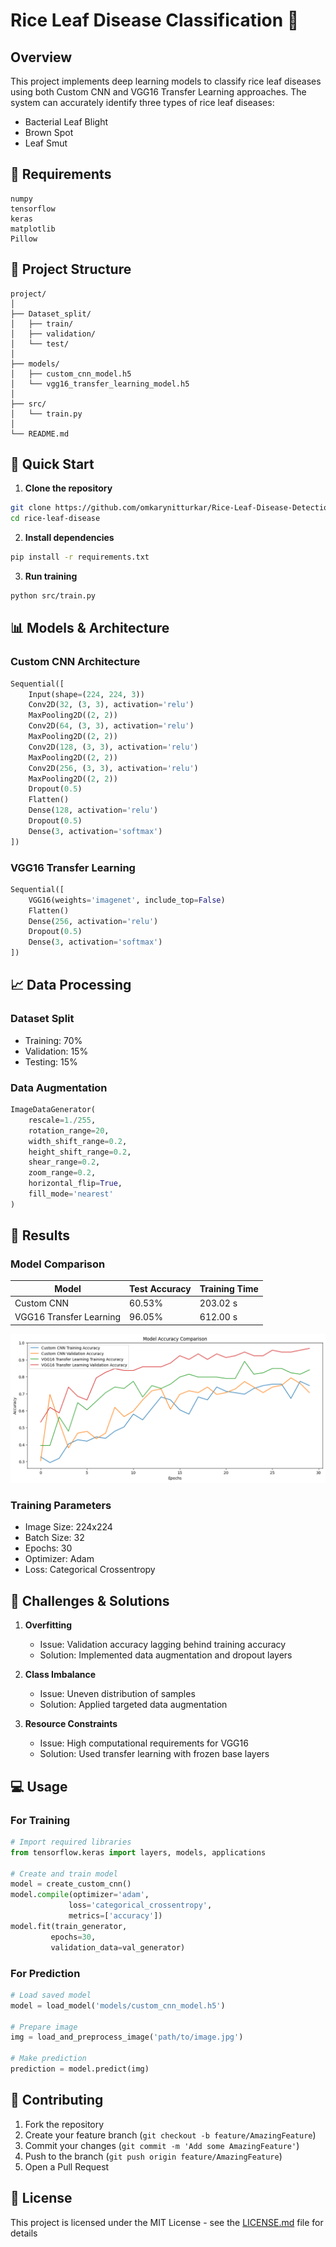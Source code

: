 # Rice Leaf Disease Classification 🌾

## Overview
This project implements deep learning models to classify rice leaf diseases using both Custom CNN and VGG16 Transfer Learning approaches. The system can accurately identify three types of rice leaf diseases:
- Bacterial Leaf Blight
- Brown Spot
- Leaf Smut


## 🔧 Requirements
```
numpy
tensorflow
keras
matplotlib
Pillow
```

## 📁 Project Structure
```
project/
│
├── Dataset_split/
│   ├── train/
│   ├── validation/
│   └── test/
│
├── models/
│   ├── custom_cnn_model.h5
│   └── vgg16_transfer_learning_model.h5
│
├── src/
│   └── train.py
│
└── README.md
```

## 🚀 Quick Start

1. **Clone the repository**
```bash
git clone https://github.com/omkarynitturkar/Rice-Leaf-Disease-Detection-using-CNN.git
cd rice-leaf-disease
```

2. **Install dependencies**
```bash
pip install -r requirements.txt
```

3. **Run training**
```bash
python src/train.py
```

## 📊 Models & Architecture

### Custom CNN Architecture
```python
Sequential([
    Input(shape=(224, 224, 3))
    Conv2D(32, (3, 3), activation='relu')
    MaxPooling2D((2, 2))
    Conv2D(64, (3, 3), activation='relu')
    MaxPooling2D((2, 2))
    Conv2D(128, (3, 3), activation='relu')
    MaxPooling2D((2, 2))
    Conv2D(256, (3, 3), activation='relu')
    MaxPooling2D((2, 2))
    Dropout(0.5)
    Flatten()
    Dense(128, activation='relu')
    Dropout(0.5)
    Dense(3, activation='softmax')
])
```

### VGG16 Transfer Learning
```python
Sequential([
    VGG16(weights='imagenet', include_top=False)
    Flatten()
    Dense(256, activation='relu')
    Dropout(0.5)
    Dense(3, activation='softmax')
])
```

## 📈 Data Processing

### Dataset Split
- Training: 70%
- Validation: 15%
- Testing: 15%

### Data Augmentation
```python
ImageDataGenerator(
    rescale=1./255,
    rotation_range=20,
    width_shift_range=0.2,
    height_shift_range=0.2,
    shear_range=0.2,
    zoom_range=0.2,
    horizontal_flip=True,
    fill_mode='nearest'
)
```

## 🎯 Results

### Model Comparison
| Model | Test Accuracy | Training Time |
|-------|---------------|---------------|
| Custom CNN | 60.53% | 203.02 s |
| VGG16 Transfer Learning | 96.05% | 612.00 s |



![](https://github.com/omkarnitturkar/Rice-Leaf-Disease-Detection-using-CNN/blob/main/Model%20accuray%20Comparision.png)
### Training Parameters
- Image Size: 224x224
- Batch Size: 32
- Epochs: 30
- Optimizer: Adam
- Loss: Categorical Crossentropy

## 🚧 Challenges & Solutions

1. **Overfitting**
   - Issue: Validation accuracy lagging behind training accuracy
   - Solution: Implemented data augmentation and dropout layers

2. **Class Imbalance**
   - Issue: Uneven distribution of samples
   - Solution: Applied targeted data augmentation

3. **Resource Constraints**
   - Issue: High computational requirements for VGG16
   - Solution: Used transfer learning with frozen base layers

## 💻 Usage

### For Training
```python
# Import required libraries
from tensorflow.keras import layers, models, applications

# Create and train model
model = create_custom_cnn()
model.compile(optimizer='adam', 
             loss='categorical_crossentropy', 
             metrics=['accuracy'])
model.fit(train_generator, 
         epochs=30, 
         validation_data=val_generator)
```

### For Prediction
```python
# Load saved model
model = load_model('models/custom_cnn_model.h5')

# Prepare image
img = load_and_preprocess_image('path/to/image.jpg')

# Make prediction
prediction = model.predict(img)
```

## 🤝 Contributing
1. Fork the repository
2. Create your feature branch (`git checkout -b feature/AmazingFeature`)
3. Commit your changes (`git commit -m 'Add some AmazingFeature'`)
4. Push to the branch (`git push origin feature/AmazingFeature`)
5. Open a Pull Request

## 📝 License
This project is licensed under the MIT License - see the [LICENSE.md](LICENSE.md) file for details

